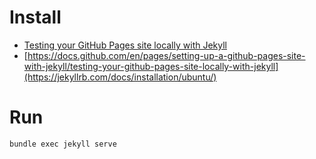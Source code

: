 # Install

- [Testing your GitHub Pages site locally with Jekyll](https://docs.github.com/en/pages/setting-up-a-github-pages-site-with-jekyll/testing-your-github-pages-site-locally-with-jekyll)
- [https://docs.github.com/en/pages/setting-up-a-github-pages-site-with-jekyll/testing-your-github-pages-site-locally-with-jekyll](https://jekyllrb.com/docs/installation/ubuntu/)

# Run

`bundle exec jekyll serve`
